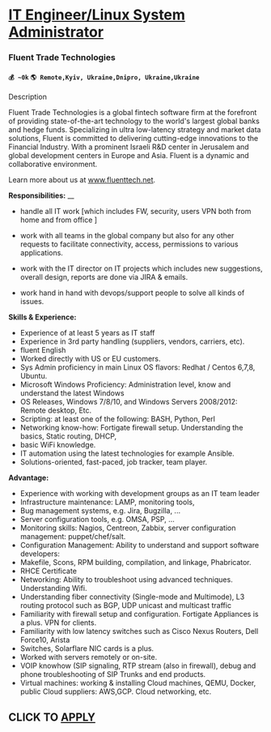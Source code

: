 # [IT Engineer/Linux System Administrator](https://www.remotewlb.com/apply/it-engineer-linux-system-administrator)  
### Fluent Trade Technologies  
#### `💰 ~0k` `🌎 Remote,Kyiv, Ukraine,Dnipro, Ukraine,Ukraine`  

Description

Fluent Trade Technologies is a global fintech software firm at the forefront of providing state-of-the-art technology to the world's largest global banks and hedge funds. Specializing in ultra low-latency strategy and market data solutions, Fluent is committed to delivering cutting-edge innovations to the Financial Industry. With a prominent Israeli R&D center in Jerusalem and global development centers in Europe and Asia. Fluent is a dynamic and collaborative environment.

Learn more about us at www.fluenttech.net.

 **Responsibilities:** __

* handle all IT work [which includes FW, security, users VPN both from home and from office ] 

* work with all teams in the global company but also for any other requests to facilitate connectivity, access, permissions to various applications.

* work with the IT director on IT projects which includes new suggestions, overall design, reports are done via JIRA & emails.

* work hand in hand with devops/support people to solve all kinds of issues.

  

 **Skills & Experience:**

  * Experience of at least 5 years as IT staff
  * Experience in 3rd party handling (suppliers, vendors, carriers, etc).
  * fluent English
  * Worked directly with US or EU customers.
  * Sys Admin proficiency in main Linux OS flavors: Redhat / Centos 6,7,8, Ubuntu.
  * Microsoft Windows Proficiency: Administration level, know and understand the latest Windows
  * OS Releases, Windows 7/8/10, and Windows Servers 2008/2012: Remote desktop, Etc.
  * Scripting: at least one of the following: BASH, Python, Perl
  * Networking know-how: Fortigate firewall setup. Understanding the basics, Static routing, DHCP,
  * basic WiFi knowledge.
  * IT automation using the latest technologies for example Ansible.
  * Solutions-oriented, fast-paced, job tracker, team player.

  

 **Advantage:**

  * Experience with working with development groups as an IT team leader
  * Infrastructure maintenance: LAMP, monitoring tools,
  * Bug management systems, e.g. Jira, Bugzilla, ...
  * Server configuration tools, e.g. OMSA, PSP, …
  * Monitoring skills: Nagios, Centreon, Zabbix, server configuration management: puppet/chef/salt.
  * Configuration Management: Ability to understand and support software developers:
  * Makefile, Scons, RPM building, compilation, and linkage, Phabricator.
  * RHCE Certificate
  * Networking: Ability to troubleshoot using advanced techniques. Understanding Wifi.
  * Understanding fiber connectivity (Single-mode and Multimode), L3 routing protocol such as BGP, UDP unicast and multicast traffic
  * Familiarity with firewall setup and configuration. Fortigate Appliances is a plus. VPN for clients.
  * Familiarity with low latency switches such as Cisco Nexus Routers, Dell Force10, Arista
  * Switches, Solarflare NIC cards is a plus.
  * Worked with servers remotely or on-site.
  * VOIP knowhow (SIP signaling, RTP stream (also in firewall), debug and phone troubleshooting of SIP Trunks and end products.
  * Virtual machines: working &amp; installing Cloud machines, QEMU, Docker, public Cloud suppliers: AWS,GCP. Cloud networking, etc.

  

  
## CLICK TO [APPLY](https://www.remotewlb.com/apply/it-engineer-linux-system-administrator)

